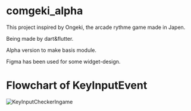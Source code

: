 # comgeki_alpha

This project inspired by Ongeki, the arcade rythme game made in Japen.

Being made by dart&flutter.

Alpha version to make basis module.

Figma has been used for some widget-design.


# Flowchart of KeyInputEvent
![KeyInputCheckerIngame](https://github.com/Polimachi/comgeki_alpha/assets/133642435/0b51803a-73e1-4747-887f-91155aab565a)
